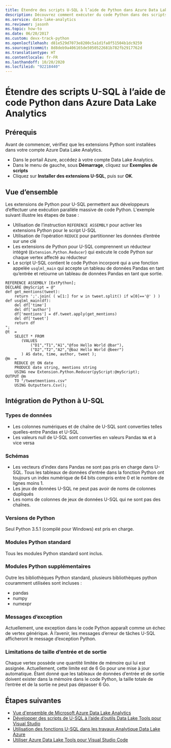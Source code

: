 ```yaml
---
title: Étendre des scripts U-SQL à l’aide de Python dans Azure Data Lake Analytics
description: Découvrez comment exécuter du code Python dans des scripts U-SQL à l’aide de Azure Data Lake Analytics.
ms.service: data-lake-analytics
ms.reviewer: jasonh
ms.topic: how-to
ms.date: 06/20/2017
ms.custom: devx-track-python
ms.openlocfilehash: d81e529d7073e8200c5a1d1fa8f51504b1dc9259
ms.sourcegitcommit: 8d8deb9a406165de5050522681b782fb2917762d
ms.translationtype: HT
ms.contentlocale: fr-FR
ms.lasthandoff: 10/20/2020
ms.locfileid: "92218440"
---
```

# <a name="extend-u-sql-scripts-with-python-code-in-azure-data-lake-analytics"></a>Étendre des scripts U-SQL à l’aide de code Python dans Azure Data Lake Analytics

## <a name="prerequisites"></a>Prérequis

Avant de commencer, vérifiez que les extensions Python sont installées dans votre compte Azure Data Lake Analytics.

* Dans le portail Azure, accédez à votre compte Data Lake Analytics.
* Dans le menu de gauche, sous **Démarrage**, cliquez sur **Exemples de scripts**
* Cliquez sur **Installer des extensions U-SQL**, puis sur **OK**.

## <a name="overview"></a>Vue d’ensemble

Les extensions de Python pour U-SQL permettent aux développeurs d’effectuer une exécution parallèle massive de code Python. L'exemple suivant illustre les étapes de base :

* Utilisation de l’instruction `REFERENCE ASSEMBLY` pour activer les extensions Python pour le script U-SQL
* Utilisation de l’opération `REDUCE` pour partitionner les données d’entrée sur une clé
* Les extensions de Python pour U-SQL comprennent un réducteur intégré (`Extension.Python.Reducer`) qui exécute le code Python sur chaque vertex affecté au réducteur
* Le script U-SQL contient le code Python incorporé qui a une fonction appelée `usqlml_main` qui accepte un tableau de données Pandas en tant qu’entrée et retourne un tableau de données Pandas en tant que sortie.

```usql
REFERENCE ASSEMBLY [ExtPython];
DECLARE @myScript = @"
def get_mentions(tweet):
    return ';'.join( ( w[1:] for w in tweet.split() if w[0]=='@' ) )
def usqlml_main(df):
    del df['time']
    del df['author']
    df['mentions'] = df.tweet.apply(get_mentions)
    del df['tweet']
    return df
";
@t  =
    SELECT * FROM
       (VALUES
           ("D1","T1","A1","@foo Hello World @bar"),
           ("D2","T2","A2","@baz Hello World @beer")
       ) AS date, time, author, tweet );
@m  =
    REDUCE @t ON date
    PRODUCE date string, mentions string
    USING new Extension.Python.Reducer(pyScript:@myScript);
OUTPUT @m
    TO "/tweetmentions.csv"
    USING Outputters.Csv();
```

## <a name="how-python-integrates-with-u-sql"></a>Intégration de Python à U-SQL

### <a name="datatypes"></a>Types de données

* Les colonnes numériques et de chaîne de U-SQL sont converties telles quelles-entre Pandas et U-SQL
* Les valeurs null de U-SQL sont converties en valeurs Pandas `NA` et à vice versa

### <a name="schemas"></a>Schémas

* Les vecteurs d’index dans Pandas ne sont pas pris en charge dans U-SQL. Tous les tableaux de données d’entrée dans la fonction Python ont toujours un index numérique de 64 bits compris entre 0 et le nombre de lignes moins 1.
* Les jeux de données U-SQL ne peut pas avoir de noms de colonnes dupliqués
* Les noms de colonnes de jeux de données U-SQL qui ne sont pas des chaînes.

### <a name="python-versions"></a>Versions de Python

Seul Python 3.5.1 (compilé pour Windows) est pris en charge.

### <a name="standard-python-modules"></a>Modules Python standard

Tous les modules Python standard sont inclus.

### <a name="additional-python-modules"></a>Modules Python supplémentaires

Outre les bibliothèques Python standard, plusieurs bibliothèques python couramment utilisées sont incluses :

* pandas
* numpy
* numexpr

### <a name="exception-messages"></a>Messages d’exception

Actuellement, une exception dans le code Python apparaît comme un échec de vertex générique. À l’avenir, les messages d’erreur de tâches U-SQL afficheront le message d’exception Python.

### <a name="input-and-output-size-limitations"></a>Limitations de taille d’entrée et de sortie

Chaque vertex possède une quantité limitée de mémoire qui lui est assignée. Actuellement, cette limite est de 6 Go pour une mise à jour automatique. Étant donné que les tableaux de données d’entrée et de sortie doivent exister dans la mémoire dans le code Python, la taille totale de l’entrée et de la sortie ne peut pas dépasser 6 Go.

## <a name="next-steps"></a>Étapes suivantes

* [Vue d'ensemble de Microsoft Azure Data Lake Analytics](data-lake-analytics-overview.md)
* [Développer des scripts de U-SQL à l’aide d’outils Data Lake Tools pour Visual Studio](data-lake-analytics-data-lake-tools-get-started.md)
* [Utilisation des fonctions U-SQL dans les travaux Analytique Data Lake Azure](./data-lake-analytics-u-sql-get-started.md)
* [Utiliser Azure Data Lake Tools pour Visual Studio Code](data-lake-analytics-data-lake-tools-for-vscode.md)